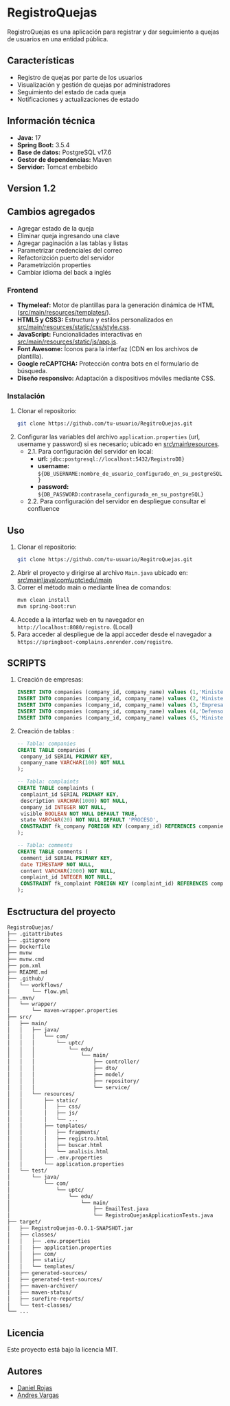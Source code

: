 ﻿# RegistroQuejas

RegistroQuejas es una aplicación para registrar y dar seguimiento a quejas de usuarios en una entidad pública.

## Características

- Registro de quejas por parte de los usuarios
- Visualización y gestión de quejas por administradores
- Seguimiento del estado de cada queja
- Notificaciones y actualizaciones de estado

## Información técnica

- **Java:** 17
- **Spring Boot:** 3.5.4
- **Base de datos:** PostgreSQL v17.6
- **Gestor de dependencias:** Maven
- **Servidor:** Tomcat embebido

## Version 1.2
## Cambios agregados
- Agregar estado de la queja
- Eliminar queja ingresando una clave
- Agregar paginación a las tablas y listas
- Parametrizar credenciales del correo
- Refactorizción puerto del servidor
- Parametrizción properties
- Cambiar idioma del back a inglés

### Frontend

- **Thymeleaf:** Motor de plantillas para la generación dinámica de HTML ([src/main/resources/templates/](src/main/resources/templates/)).
- **HTML5 y CSS3:** Estructura y estilos personalizados en [src/main/resources/static/css/style.css](src/main/resources/static/css/style.css).
- **JavaScript:** Funcionalidades interactivas en [src/main/resources/static/js/app.js](src/main/resources/static/js/app.js).
- **Font Awesome:** Íconos para la interfaz (CDN en los archivos de plantilla).
- **Google reCAPTCHA:** Protección contra bots en el formulario de búsqueda.
- **Diseño responsivo:** Adaptación a dispositivos móviles mediante CSS.

### Instalación

1. Clonar el repositorio:
   ```bash
   git clone https://github.com/tu-usuario/RegitroQuejas.git
   ```
2. Configurar las variables del archivo `application.properties` (url, username y password) si es necesario; ubicado en [src\main\resources](src\main\resources).
   + 2.1. Para configuración del servidor en local:
      + **url:** `jdbc:postgresql://localhost:5432/RegistroDB}`
      + **username:** `${DB_USERNAME:nombre_de_usuario_configurado_en_su_postgreSQL}`
      + **password:** `${DB_PASSWORD:contraseña_configurada_en_su_postgreSQL}`
   + 2.2. Para configuración del servidor en despliegue consultar el confluence
      

## Uso

1. Clonar el repositorio:
   ```bash
   git clone https://github.com/tu-usuario/RegitroQuejas.git
   ```
2. Abrir el proyecto y dirigirse al archivo `Main.java` ubicado en: [src\main\java\com\uptc\edu\main](src\main\java\com\uptc\edu\main)
3. Correr el método main o mediante línea de comandos: 
   ```bash
   mvn clean install
   mvn spring-boot:run
   ```
4. Accede a la interfaz web en tu navegador en `http://localhost:8080/registro`. (Local)
5. Para acceder al despliegue de la appi acceder desde el navegador a `https://springboot-complains.onrender.com/registro`.

## SCRIPTS
1. Creación de empresas:
   ```SQL
   INSERT INTO companies (company_id, company_name) values (1,'Ministerio de Salud');
   INSERT INTO companies (company_id, company_name) values (2,'Ministerio de Educación');
   INSERT INTO companies (company_id, company_name) values (3,'Empresa Metropolitana');
   INSERT INTO companies (company_id, company_name) values (4,'Defensoría del Pueblo');
   INSERT INTO companies (company_id, company_name) values (5,'Ministerio de Transporte');
   ```
2. Creación de tablas :
   ```SQL
   -- Tabla: companies
   CREATE TABLE companies (
    company_id SERIAL PRIMARY KEY,
    company_name VARCHAR(100) NOT NULL
   );

   -- Tabla: complaints
   CREATE TABLE complaints (
    complaint_id SERIAL PRIMARY KEY,
    description VARCHAR(1000) NOT NULL,
    company_id INTEGER NOT NULL,
    visible BOOLEAN NOT NULL DEFAULT TRUE,
    state VARCHAR(20) NOT NULL DEFAULT 'PROCESO',
    CONSTRAINT fk_company FOREIGN KEY (company_id) REFERENCES companies(company_id) ON DELETE CASCADE
   );

   -- Tabla: comments
   CREATE TABLE comments (
    comment_id SERIAL PRIMARY KEY,
    date TIMESTAMP NOT NULL,
    content VARCHAR(2000) NOT NULL,
    complaint_id INTEGER NOT NULL,
    CONSTRAINT fk_complaint FOREIGN KEY (complaint_id) REFERENCES complaints(complaint_id) ON DELETE CASCADE
   );
   ```
## Esctructura del proyecto
   ```bash
   RegistroQuejas/
   ├── .gitattributes
   ├── .gitignore
   ├── Dockerfile
   ├── mvnw
   ├── mvnw.cmd
   ├── pom.xml
   ├── README.md
   ├── .github/
   │   └── workflows/
   │       └── flow.yml
   ├── .mvn/
   │   └── wrapper/
   │       └── maven-wrapper.properties
   ├── src/
   │   ├── main/
   │   │   ├── java/
   │   │   │   └── com/
   │   │   │       └── uptc/
   │   │   │           └── edu/
   │   │   │               └── main/
   │   │   │                   ├── controller/
   │   │   │                   ├── dto/
   │   │   │                   ├── model/
   │   │   │                   ├── repository/
   │   │   │                   └── service/
   │   │   └── resources/
   │   │       ├── static/
   │   │       │   ├── css/
   │   │       │   ├── js/
   │   │       │   └── ...
   │   │       ├── templates/
   │   │       │   ├── fragments/
   │   │       │   ├── registro.html
   │   │       │   ├── buscar.html
   │   │       │   └── analisis.html
   │   │       ├── .env.properties
   │   │       └── application.properties
   │   └── test/
   │       └── java/
   │           └── com/
   │               └── uptc/
   │                   └── edu/
   │                       └── main/
   │                           ├── EmailTest.java
   │                           └── RegistroQuejasApplicationTests.java
   ├── target/
   │   ├── RegistroQuejas-0.0.1-SNAPSHOT.jar
   │   ├── classes/
   │   │   ├── .env.properties
   │   │   ├── application.properties
   │   │   ├── com/
   │   │   ├── static/
   │   │   └── templates/
   │   ├── generated-sources/
   │   ├── generated-test-sources/
   │   ├── maven-archiver/
   │   ├── maven-status/
   │   ├── surefire-reports/
   │   └── test-classes/
   └── ...
```

## Licencia

Este proyecto está bajo la licencia MIT.

## Autores

- [Daniel Rojas](https://github.com/RojasD13)
- [Andres Vargas](https://github.com/andres-Vargas02)










